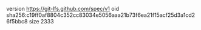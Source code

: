 version https://git-lfs.github.com/spec/v1
oid sha256:c19ff0af8804c352cc83034e5056aaa21b73f6ea21f15acf25d3a1cd26f5bbc8
size 2333
